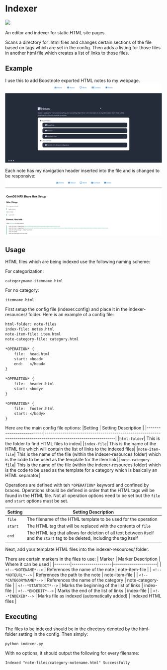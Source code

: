 


# Indexer 
<img width=100px src="https://raw.githubusercontent.com/nadehi18/social-templates/master/codecard-python.png">

An editor and indexer for static HTML site pages.

Scans a directory for .html files and changes certain sections of the file based on tags which are set in the config.
Then adds a listing for those files in another html file which creates a list of links to those files.

## Example

I use this to add Boostnote exported HTML notes to my webpage.
<img src="https://raw.githubusercontent.com/nadehi18/Indexer/master/examples/notes.png">

Each note has my navigation header inserted into the file and is changed to be responsive:
<img src="https://raw.githubusercontent.com/nadehi18/Indexer/master/examples/example_note.png">


## Usage

HTML files which are being indexed use the following naming scheme:

For categorization:
```
categoryname-itemname.html
```
For no category:
```
itemname.html
```


First setup the config file (indexer.config) and place it in the indexer-resources/ folder.
Here is an example of a config file:

```
html-folder: note-files
index-file: notes.html
note-item-file: item.html
note-category-file: category.html

*OPERATION* {
    file:  head.html
    start: <head>
    end:   </head>
}

*OPERATION* {
    file:  header.html
    start: <body>
}

*OPERATION* {
    file:  footer.html
    start: </body>
}
```

Here are the main config file options:
|Setting         | Setting Description |
|--------------------------|-----------------------------------------------------------------------------------------------------------------|
|```html-folder```| This is the folder to find HTML files to index|
|```index-file```| This is the name of the HTML file which will contain the list of links to the indexed files|
|```note-item-file```| This is the name of the file (within the indexer-resources folder) which is the code to be used as the template for the item link|
|```note-category-file```| This is the name of the file (within the indexer-resources folder) which is the code to be used as the template for a category which is basically an HTML separator|

Operations are defined with teh ```*OPERATION*``` keyword and confined by braces.
Operations should be defined in order that the HTML tags will be found in the HTML file.
Not all operation options need to be set but the ```file``` and ```start``` options must be set.

|Setting     | Setting Description |
|-----------------|------------------------------------------------|
| ```file``` | The filename of the HTML template to be used for the operation |
| ```start``` | The HTML tag that will be replaced with the contents of ```file``` |
| ```end``` | The HTML tag that allows for deletion of all text between itself and the ```start``` tag to be deleted, including the tag itself |

Next, add your template HTML files into the indexer-resources/ folder.

There are certain markers in the files to use:
| Marker | Marker Description | Where it can be used |
|--------|--------------------|----------------------|
| ```<!--*NOTENAME*-->``` | References the name of the note | note-item-file |
| ```<!--*NOTEURL*-->```  | References the path to the note | note-item-file |
| ```<!--*CATEGORYNAME*-->``` | References the name of the category | note-category-file |
| ```<!--*STARTEDIT*-->``` | Marks the beginning of the list of links | index-file |
| ```<!--*ENDEDIT*-->``` | Marks the end of the list of links | index-file |
| ```<!--*INDEXED*-->``` | Marks file as indexed (automatically added) | Indexed HTML files |

## Executing

The files to be indexed should be in the directory denoted by the html-folder setting in the config.
Then simply:
```
python indexer.py
```
With no options, it should output the following for every filename:
```
Indexed "note-files/category-notename.html" Successfully
```
